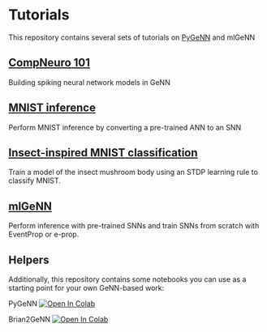 # Tutorials
This repository contains several sets of tutorials on [PyGeNN](https://genn-team.github.io/) and mlGeNN

## [CompNeuro 101](comp_neuro_101/)
Building spiking neural network models in GeNN

## [MNIST inference](mnist_inference/)
Perform MNIST inference by converting a pre-trained ANN to an SNN

## [Insect-inspired MNIST classification](mushroom_body/)
Train a model of the insect mushroom body using an STDP learning rule to classify MNIST.

## [mlGeNN](ml_genn/)
Perform inference with pre-trained SNNs and train SNNs from scratch with EventProp or e-prop.

## Helpers
Additionally, this repository contains some notebooks you can use as a starting point for your own GeNN-based work:

PyGeNN [![Open In Colab](https://colab.research.google.com/assets/colab-badge.svg)](https://colab.research.google.com/github/genn-team/tutorials/blob/master/template.ipynb)

Brian2GeNN [![Open In Colab](https://colab.research.google.com/assets/colab-badge.svg)](https://colab.research.google.com/github/genn-team/tutorials/blob/master/brian2genn_template.ipynb)

